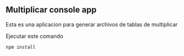 


## Multiplicar console app

Esta es una aplicacion para generar archivos de tablas de multiplicar 

Ejecutar este comando 

`````
npm install
`````